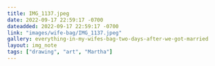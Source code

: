 ```yaml
---
title: IMG_1137.jpeg
date: 2022-09-17 22:59:17 -0700
dateadded: 2022-09-17 22:59:17 -0700
link: "images/wife-bag/IMG_1137.jpeg"
gallery: everything-in-my-wifes-bag-two-days-after-we-got-married
layout: img_note
tags: ["drawing", "art", "Martha"]
--- 
```

